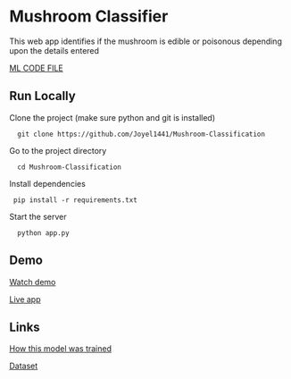 
# Mushroom Classifier

This web app identifies if the mushroom is edible or poisonous depending upon the details entered



[ML CODE FILE](https://github.com/Joyel1441/Mushroom-Classification/blob/main/ML_CODE_FILE.ipynb)



## Run Locally

Clone the project (make sure python and git is installed)

```
  git clone https://github.com/Joyel1441/Mushroom-Classification
```

Go to the project directory

```
  cd Mushroom-Classification
```

Install dependencies

```
 pip install -r requirements.txt
```

Start the server

```
  python app.py
```

  
## Demo

[Watch demo](https://youtu.be/4x7khl7R4Tg)


[Live app](https://is-this-mushroom-edible.herokuapp.com/)

## Links

[How this model was trained](https://colab.research.google.com/drive/11Kdb8OdGAE8xCRGf4YFl--ec8fz8RAI-?usp=sharing)


[Dataset](https://www.kaggle.com/uciml/mushroom-classification)
